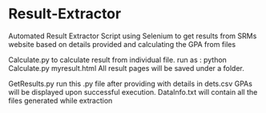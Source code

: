 # Result-Extractor
Automated Result Extractor
Script using Selenium to get results from SRMs website based on details provided and calculating the GPA from files

Calculate.py
	to calculate result from individual file.
	run as : python Calculate.py myresult.html
	All result pages will be saved under a folder.

GetResults.py
	run this .py file after providing with details in dets.csv
	GPAs will be displayed upon successful execution.
	DataInfo.txt will contain all the files generated while extraction

